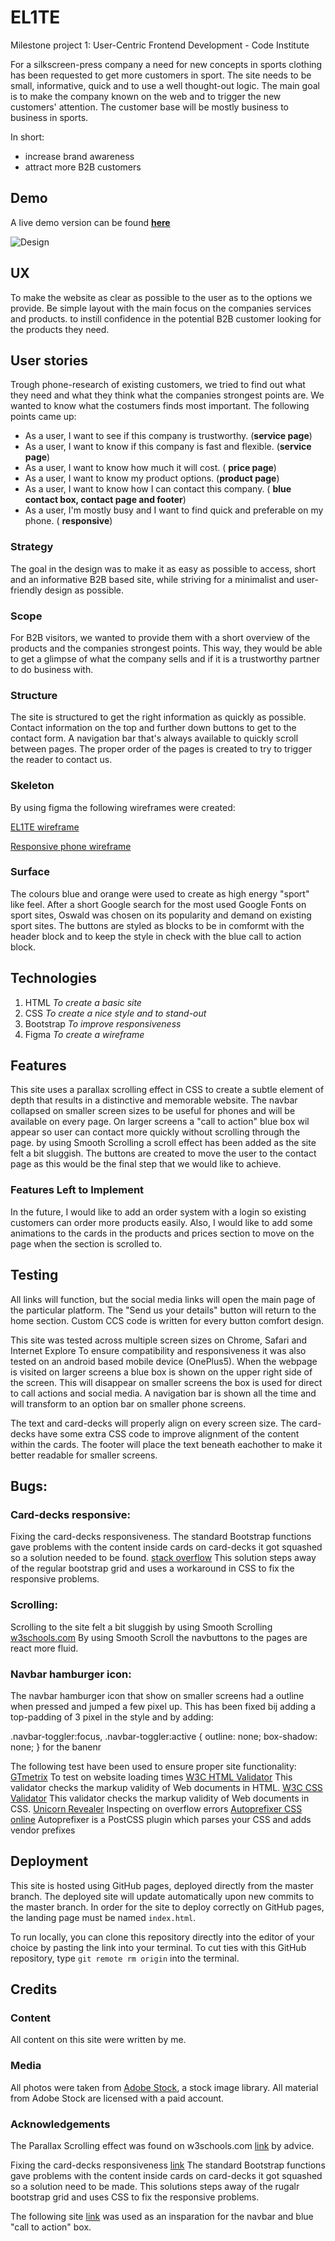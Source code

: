 # EL1TE
Milestone project 1: User-Centric Frontend Development - Code Institute

For a silkscreen-press company a need for new concepts in sports clothing has been requested to get more customers in sport.
The site needs to be small, informative, quick and to use a well thought-out logic.
The main goal is to make the company known on the web and to trigger the new customers' attention.
The customer base will be mostly business to business in sports.

In short:
- increase brand awareness
- attract more B2B customers

## Demo
A live demo version can be found **[here](https://d1ang.github.io/EL1TE/)**

![Design](https://github.com/D1ang/EL1TE/blob/master/mockups/responsive.png)

## UX
To make the website as clear as possible to the user as to the options we provide.
Be simple layout with the main focus on the companies services and products.
to instill confidence in the potential B2B customer looking for the products they need.

## User stories
Trough phone-research of existing customers, we tried to find out what they need and what they think what the companies strongest points are.
We wanted to know what the costumers finds most important.
The following points came up:

 - As a user, I want to see if this company is trustworthy. (**service page**)
 - As a user, I want to know if this company is fast and flexible. (**service page**)
 - As a user, I want to know how much it will cost. ( **price page**)
 - As a user, I want to know my product options. (**product page**)
 - As a user, I want to know how I can contact this company. ( **blue contact box, contact page and footer**)
 - As a user, I'm mostly busy and I want to find quick and preferable on my phone. ( **responsive**)

### Strategy
The goal in the design was to make it as easy as possible to access, short and an informative B2B based site,
while striving for a minimalist and user-friendly design as possible.

### Scope
For B2B visitors, we wanted to provide them with a short overview of the products and the companies strongest points.
This way, they would be able to get a glimpse of what the company sells and if it is a trustworthy partner to do business with.

### Structure
The site is structured to get the right information as quickly as possible.
Contact information on the top and further down buttons to get to the contact form.
A navigation bar that's always available to quickly scroll between pages.
The proper order of the pages is created to try to trigger the reader to contact us.

### Skeleton
By using figma the following wireframes were created:

[EL1TE wireframe](https://github.com/D1ang/EL1TE/blob/master/mockups/wireframe.pdf)

[Responsive phone wireframe](https://github.com/D1ang/EL1TE/blob/master/mockups/responsive.pdf)

### Surface
The colours blue and orange were used to create as high energy "sport" like feel.
After a short Google search for the most used Google Fonts on sport sites, Oswald was chosen on its popularity and demand on existing sport sites.
The buttons are styled as blocks to be in comformt with the header block and to keep the style in check with the blue call to action block.

## Technologies
1. HTML *To create a basic site*
2. CSS *To create a nice style and to stand-out*
3. Bootstrap *To improve responsiveness*
4. Figma *To create a wireframe*


## Features
This site uses a parallax scrolling effect in CSS to create a subtle element of depth that results in a distinctive and memorable website. 
The navbar collapsed on smaller screen sizes to be useful for phones and will be available on every page.
On larger screens a "call to action" blue box wil appear so user can contact more quickly without scrolling through the page.
by using Smooth Scrolling a scroll effect has been added as the site felt a bit sluggish.
The buttons are created to move the user to the contact page as this would be the final step that we would like to achieve.


### Features Left to Implement
In the future, I would like to add an order system with a login so existing customers can order more products easily.
Also, I would like to add some animations to the cards in the products and prices section to move on the page when the section is scrolled to. 


## Testing
All links will function, but the social media links will open the main page of the particular platform.
The "Send us your details" button will return to the home section.
Custom CCS code is written for every button comfort design.

This site was tested across multiple screen sizes on Chrome, Safari and Internet Explore
To ensure compatibility and responsiveness it was also tested on an android based mobile device (OnePlus5).
When the webpage is visited on larger screens a blue box is shown on the upper right side of the screen.
This will disappear on smaller screens the box is used for direct to call actions and social media.
A navigation bar is shown all the time and will transform to an option bar on smaller phone screens.

The text and card-decks will properly align on every screen size. The card-decks have some extra CSS code to improve alignment of the content within the cards.
The footer will place the text beneath eachother to make it better readable for smaller screens.

## Bugs:

### Card-decks responsive:
Fixing the card-decks responsiveness.
The standard Bootstrap functions gave problems with the content inside cards on card-decks it got squashed so a solution needed to be found.
[stack overflow](https://stackoverflow.com/questions/48406628/bootstrap-align-button-to-the-bottom-of-card)
This solution steps away of the regular bootstrap grid and uses a workaround in CSS to fix the responsive problems.

### Scrolling:
Scrolling to the site felt a  bit sluggish by using Smooth Scrolling
[w3schools.com](https://www.w3schools.com/howto/howto_css_smooth_scroll.asp)
By using Smooth Scroll the navbuttons to the pages are react more fluid.

### Navbar hamburger icon:
The navbar hamburger icon that show on smaller screens had a outline when pressed and jumped a few pixel up.
This has been fixed bij adding a top-padding of 3 pixel in the style and by adding:

.navbar-toggler:focus,
.navbar-toggler:active {
	outline: none;
	box-shadow: none;
}
for the banenr

The following test have been used to ensure proper site functionality:
[GTmetrix](https://gtmetrix.com/) To test on website loading times
[W3C HTML Validator](https://validator.w3.org/) This validator checks the markup validity of Web documents in HTML.
[W3C CSS Validator](https://jigsaw.w3.org/css-validator/) This validator checks the markup validity of Web documents in CSS.
[Unicorn Revealer](https://chrome.google.com/webstore/detail/unicorn-revealer/lmlkphhdlngaicolpmaakfmhplagoaln?hl=en-GB) Inspecting on overflow errors
[Autoprefixer CSS online](https://autoprefixer.github.io/) Autoprefixer is a PostCSS plugin which parses your CSS and adds vendor prefixes


## Deployment
This site is hosted using GitHub pages, deployed directly from the master branch. The deployed site will update automatically upon new commits to the master branch. In order for the site to deploy correctly on GitHub pages, the landing page must be named `index.html`.

To run locally, you can clone this repository directly into the editor of your choice by pasting the link into your terminal.
To cut ties with this GitHub repository, type `git remote rm origin` into the terminal.


## Credits

### Content
All content on this site were written by me. 

### Media
All photos were taken from [Adobe Stock](https://stock.adobe.com/), a stock image library.
All material from Adobe Stock are licensed with a paid account.


### Acknowledgements

The Parallax Scrolling effect was found on w3schools.com [link](https://www.w3schools.com/howto/howto_css_parallax.asp) by advice.

Fixing the card-decks responsiveness [link](https://stackoverflow.com/questions/48406628/bootstrap-align-button-to-the-bottom-of-card)
The standard Bootstrap functions gave problems with the content inside cards on card-decks it got squashed so a solution need to be made.
This solutions steps away of the rugalr bootstrap grid and uses CSS to fix the responsive problems.

The following site [link](https://www.mbsportswear.nl/) was used as an insparation for the navbar and blue "call to action" box.
